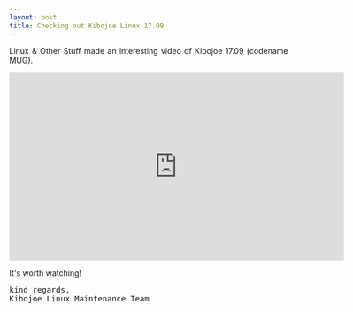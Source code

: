 ```yaml
---
layout: post
title: Checking out Kibojoe Linux 17.09
---
```


<p style="text-align: justify;">Linux & Other Stuff made an interesting video of Kibojoe 17.09 (codename MUG).</p> 

<iframe width="605" height="340" src="https://www.youtube.com/embed/VZ51YajAlsQ" frameborder="0" allow="autoplay; encrypted-media" allowfullscreen></iframe>

<p style="text-align: justify;">It's worth watching!</p>

<pre>kind regards,
Kibojoe Linux Maintenance Team</pre>